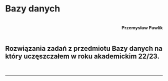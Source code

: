 # **Bazy danych**
<br>
<div style="text-align: right"><b>Przemysław Pawlik</b></div>
<br>

## Rozwiązania zadań z przedmiotu Bazy danych na który uczęszczałem w roku akademickim 22/23.
<br>

----------
<br>
